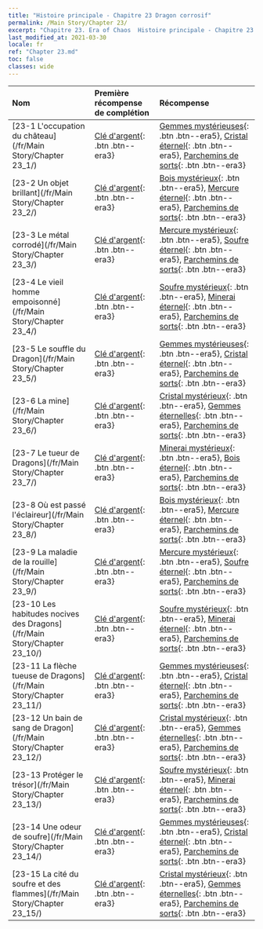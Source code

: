 ```yaml
---
title: "Histoire principale - Chapitre 23 Dragon corrosif"
permalink: /Main Story/Chapter 23/
excerpt: "Chapitre 23. Era of Chaos  Histoire principale - Chapitre 23. Dragon corrosif"
last_modified_at: 2021-03-30
locale: fr
ref: "Chapter 23.md"
toc: false
classes: wide
---
```


  | Nom |  Première récompense de complétion | Récompense |
  |:------------|:------------|:------------| 
  | [23-1 L'occupation du château](/fr/Main Story/Chapter 23_1/) | [Clé d'argent](/fr/Items/con_693/){: .btn .btn--era3} | [Gemmes mystérieuses](/fr/Items/mat_79/){: .btn .btn--era5}, [Cristal éternel](/fr/Items/mat_73/){: .btn .btn--era5}, [Parchemins de sorts](/fr/Items/con_694/){: .btn .btn--era3} |
  | [23-2 Un objet brillant](/fr/Main Story/Chapter 23_2/) | [Clé d'argent](/fr/Items/con_693/){: .btn .btn--era3} | [Bois mystérieux](/fr/Items/mat_76/){: .btn .btn--era5}, [Mercure éternel](/fr/Items/mat_70/){: .btn .btn--era5}, [Parchemins de sorts](/fr/Items/con_694/){: .btn .btn--era3} |
  | [23-3 Le métal corrodé](/fr/Main Story/Chapter 23_3/) | [Clé d'argent](/fr/Items/con_693/){: .btn .btn--era3} | [Mercure mystérieux](/fr/Items/mat_77/){: .btn .btn--era5}, [Soufre éternel](/fr/Items/mat_71/){: .btn .btn--era5}, [Parchemins de sorts](/fr/Items/con_694/){: .btn .btn--era3} |
  | [23-4 Le vieil homme empoisonné](/fr/Main Story/Chapter 23_4/) | [Clé d'argent](/fr/Items/con_693/){: .btn .btn--era3} | [Soufre mystérieux](/fr/Items/mat_78/){: .btn .btn--era5}, [Minerai éternel](/fr/Items/mat_68/){: .btn .btn--era5}, [Parchemins de sorts](/fr/Items/con_694/){: .btn .btn--era3} |
  | [23-5 Le souffle du Dragon](/fr/Main Story/Chapter 23_5/) | [Clé d'argent](/fr/Items/con_693/){: .btn .btn--era3} | [Gemmes mystérieuses](/fr/Items/mat_79/){: .btn .btn--era5}, [Cristal éternel](/fr/Items/mat_73/){: .btn .btn--era5}, [Parchemins de sorts](/fr/Items/con_694/){: .btn .btn--era3} |
  | [23-6 La mine](/fr/Main Story/Chapter 23_6/) | [Clé d'argent](/fr/Items/con_693/){: .btn .btn--era3} | [Cristal mystérieux](/fr/Items/mat_80/){: .btn .btn--era5}, [Gemmes éternelles](/fr/Items/mat_72/){: .btn .btn--era5}, [Parchemins de sorts](/fr/Items/con_694/){: .btn .btn--era3} |
  | [23-7 Le tueur de Dragons](/fr/Main Story/Chapter 23_7/) | [Clé d'argent](/fr/Items/con_693/){: .btn .btn--era3} | [Minerai mystérieux](/fr/Items/mat_75/){: .btn .btn--era5}, [Bois éternel](/fr/Items/mat_69/){: .btn .btn--era5}, [Parchemins de sorts](/fr/Items/con_694/){: .btn .btn--era3} |
  | [23-8 Où est passé l'éclaireur](/fr/Main Story/Chapter 23_8/) | [Clé d'argent](/fr/Items/con_693/){: .btn .btn--era3} | [Bois mystérieux](/fr/Items/mat_76/){: .btn .btn--era5}, [Mercure éternel](/fr/Items/mat_70/){: .btn .btn--era5}, [Parchemins de sorts](/fr/Items/con_694/){: .btn .btn--era3} |
  | [23-9 La maladie de la rouille](/fr/Main Story/Chapter 23_9/) | [Clé d'argent](/fr/Items/con_693/){: .btn .btn--era3} | [Mercure mystérieux](/fr/Items/mat_77/){: .btn .btn--era5}, [Soufre éternel](/fr/Items/mat_71/){: .btn .btn--era5}, [Parchemins de sorts](/fr/Items/con_694/){: .btn .btn--era3} |
  | [23-10 Les habitudes nocives des Dragons](/fr/Main Story/Chapter 23_10/) | [Clé d'argent](/fr/Items/con_693/){: .btn .btn--era3} | [Soufre mystérieux](/fr/Items/mat_78/){: .btn .btn--era5}, [Minerai éternel](/fr/Items/mat_68/){: .btn .btn--era5}, [Parchemins de sorts](/fr/Items/con_694/){: .btn .btn--era3} |
  | [23-11 La flèche tueuse de Dragons](/fr/Main Story/Chapter 23_11/) | [Clé d'argent](/fr/Items/con_693/){: .btn .btn--era3} | [Gemmes mystérieuses](/fr/Items/mat_79/){: .btn .btn--era5}, [Cristal éternel](/fr/Items/mat_73/){: .btn .btn--era5}, [Parchemins de sorts](/fr/Items/con_694/){: .btn .btn--era3} |
  | [23-12 Un bain de sang de Dragon](/fr/Main Story/Chapter 23_12/) | [Clé d'argent](/fr/Items/con_693/){: .btn .btn--era3} | [Cristal mystérieux](/fr/Items/mat_80/){: .btn .btn--era5}, [Gemmes éternelles](/fr/Items/mat_72/){: .btn .btn--era5}, [Parchemins de sorts](/fr/Items/con_694/){: .btn .btn--era3} |
  | [23-13 Protéger le trésor](/fr/Main Story/Chapter 23_13/) | [Clé d'argent](/fr/Items/con_693/){: .btn .btn--era3} | [Soufre mystérieux](/fr/Items/mat_78/){: .btn .btn--era5}, [Minerai éternel](/fr/Items/mat_68/){: .btn .btn--era5}, [Parchemins de sorts](/fr/Items/con_694/){: .btn .btn--era3} |
  | [23-14 Une odeur de soufre](/fr/Main Story/Chapter 23_14/) | [Clé d'argent](/fr/Items/con_693/){: .btn .btn--era3} | [Gemmes mystérieuses](/fr/Items/mat_79/){: .btn .btn--era5}, [Cristal éternel](/fr/Items/mat_73/){: .btn .btn--era5}, [Parchemins de sorts](/fr/Items/con_694/){: .btn .btn--era3} |
  | [23-15 La cité du soufre et des flammes](/fr/Main Story/Chapter 23_15/) | [Clé d'argent](/fr/Items/con_693/){: .btn .btn--era3} | [Cristal mystérieux](/fr/Items/mat_80/){: .btn .btn--era5}, [Gemmes éternelles](/fr/Items/mat_72/){: .btn .btn--era5}, [Parchemins de sorts](/fr/Items/con_694/){: .btn .btn--era3} |
